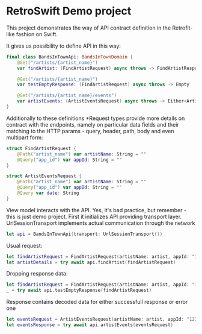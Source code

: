 # RetroSwift Demo project

This project demonstrates the way of API contract definition in the Retrofit-like fashion on Swift.

It gives us possibility to define API in this way:

```swift
final class BandsInTownApi: BandsInTownDomain {
    @Get("/artists/{artist_name}")
    var findArtist: (FindArtistRequest) async throws -> FindArtistResponse

    @Get("/artists/{artist_name}")
    var testEmptyResponse: (FindArtistRequest) async throws -> Empty

    @Get("/artists/{artist_name}/events")
    var artistEvents: (ArtistEventsRequest) async throws -> Either<ArtistEventsResponse, ArtistEventsErrorResponse>
}
```

Additionally to these definitions *Request types provide more details on contract with the endpoints, namely on particular data fields and their matching to the HTTP params - query, header, path, body and even multipart form:

```swift
struct FindArtistRequest {
    @Path("artist_name") var artistName: String = ""
    @Query("app_id") var appId: String = ""
}

struct ArtistEventsRequest {
    @Path("artist_name") var artistName: String = ""
    @Query("app_id") var appId: String = ""
    @Query var date: String
}
```

View model interacts with the API. Yes, it's bad practice, but remember - this is just demo project.
First it initializes API providing transport layer. UrlSessionTransport implements actual communication through the network

```swift
let api = BandsInTownApi(transport: UrlSessionTransport())
```

Usual request:
```swift
let findArtistRequest = FindArtistRequest(artistName: artist, appId: "123")
let artistDetails = try await api.findArtist(findArtistRequest)
```

Dropping response data:
```swift
let findArtistRequest = FindArtistRequest(artistName: artist, appId: "123")
_ = try await api.testEmptyResponse(findArtistRequest)
```

Response contains decoded data for either successfull response or error one 
```swift
let eventsRequest = ArtistEventsRequest(artistName: artist, appId: "123", date: "2023-05-05,2023-09-05")
let eventsResponse = try await api.artistEvents(eventsRequest)
```
